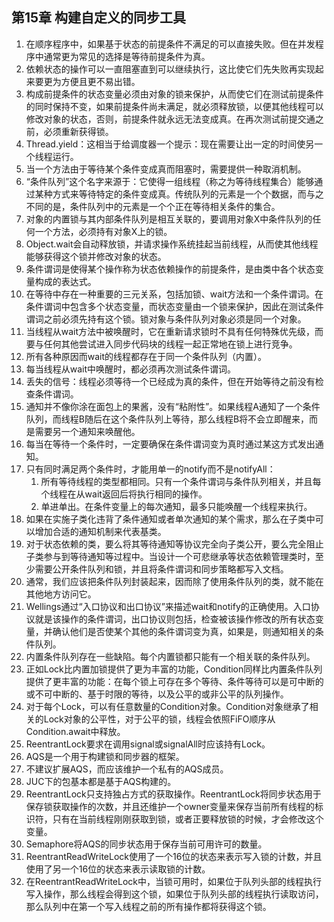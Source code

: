 ## 第15章 构建自定义的同步工具

1. 在顺序程序中，如果基于状态的前提条件不满足的可以直接失败。但在并发程序中通常更为常见的选择是等待前提条件为真。
2. 依赖状态的操作可以一直阻塞直到可以继续执行，这比使它们先失败再实现起来要更为方便且更不易出错。
3. 构成前提条件的状态变量必须由对象的锁来保护，从而使它们在测试前提条件的同时保持不变，如果前提条件尚未满足，就必须释放锁，以便其他线程可以修改对象的状态，否则，前提条件就永远无法变成真。在再次测试前提交通之前，必须重新获得锁。
4. Thread.yield：这相当于给调度器一个提示：现在需要让出一定的时间使另一个线程运行。
5. 当一个方法由于等待某个条件变成真而阻塞时，需要提供一种取消机制。
6. “条件队列”这个名字来源于：它使得一组线程（称之为等待线程集合）能够通过某种方式来等待特定的条件变成真。传统队列的元素是一个个数据，而与之不同的是，条件队列中的元素是一个个正在等待相关条件的集合。
7. 对象的内置锁与其内部条件队列是相互关联的，要调用对象X中条件队列的任何一个方法，必须持有对象X上的锁。
8. Object.wait会自动释放锁，并请求操作系统挂起当前线程，从而使其他线程能够获得这个锁并修改对象的状态。
9. 条件谓词是使得某个操作称为状态依赖操作的前提条件，是由类中各个状态变量构成的表达式。
10. 在等待中存在一种重要的三元关系，包括加锁、wait方法和一个条件谓词。在条件谓词中包含多个状态变量，而状态变量由一个锁来保护，因此在测试条件谓词之前必须先持有这个锁。锁对象与条件队列对象必须是同一个对象。
11. 当线程从wait方法中被唤醒时，它在重新请求锁时不具有任何特殊优先级，而要与任何其他尝试进入同步代码块的线程一起正常地在锁上进行竞争。
12. 所有各种原因而wait的线程都存在于同一个条件队列（内置）。
13. 每当线程从wait中唤醒时，都必须再次测试条件谓词。
14. 丢失的信号：线程必须等待一个已经成为真的条件，但在开始等待之前没有检查条件谓词。
15. 通知并不像你涂在面包上的果酱，没有“粘附性”。如果线程A通知了一个条件队列，而线程B随后在这个条件队列上等待，那么线程B将不会立即醒来，而是需要另一个通知来唤醒他。
16. 每当在等待一个条件时，一定要确保在条件谓词变为真时通过某这方式发出通知。
17. 只有同时满足两个条件时，才能用单一的notify而不是notifyAll：
    1. 所有等待线程的类型都相同。只有一个条件谓词与条件队列相关，并且每个线程在从wait返回后将执行相同的操作。
    2. 单进单出。在条件变量上的每次通知，最多只能唤醒一个线程来执行。
18. 如果在实施子类化违背了条件通知或者单次通知的某个需求，那么在子类中可以增加合适的通知机制来代表基类。
19. 对于状态依赖的类，要么将其等待通知等协议完全向子类公开，要么完全阻止子类参与到等待通知等过程中。当设计一个可悲继承等状态依赖管理类时，至少需要公开条件队列和锁，并且将条件谓词和同步策略都写入文档。
20. 通常，我们应该把条件队列封装起来，因而除了使用条件队列的类，就不能在其他地方访问它。
21. Wellings通过“入口协议和出口协议”来描述wait和notify的正确使用。入口协议就是该操作的条件谓词，出口协议则包括，检查被该操作修改的所有状态变量，并确认他们是否使某个其他的条件谓词变为真，如果是，则通知相关的条件队列。
22. 内置条件队列存在一些缺陷。每个内置锁都只能有一个相关联的条件队列。
23. 正如Lock比内置加锁提供了更为丰富的功能，Condition同样比内置条件队列提供了更丰富的功能：在每个锁上可存在多个等待、条件等待可以是可中断的或不可中断的、基于时限的等待，以及公平的或非公平的队列操作。
24. 对于每个Lock，可以有任意数量的Condition对象。Condition对象继承了相关的Lock对象的公平性，对于公平的锁，线程会依照FiFO顺序从Condition.await中释放。
25. ReentrantLock要求在调用signal或signalAll时应该持有Lock。
26. AQS是一个用于构建锁和同步器的框架。
27. 不建议扩展AQS，而应该维护一个私有的AQS成员。
28. JUC下的包基本都是基于AQS构建的。
29. ReentrantLock只支持独占方式的获取操作。ReentrantLock将同步状态用于保存锁获取操作的次数，并且还维护一个owner变量来保存当前所有线程的标识符，只有在当前线程刚刚获取到锁，或者正要释放锁的时候，才会修改这个变量。
30. Semaphore将AQS的同步状态用于保存当前可用许可的数量。
31. ReentrantReadWriteLock使用了一个16位的状态来表示写入锁的计数，并且使用了另一个16位的状态来表示读取锁的计数。
32. 在ReentrantReadWriteLock中，当锁可用时，如果位于队列头部的线程执行写入操作，那么线程会得到这个锁，如果位于队列头部的线程执行读取访问，那么队列中在第一个写入线程之前的所有操作都将获得这个锁。